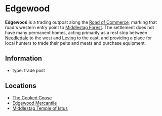 # Edgewood

**Edgewood** is a trading outpost along the [Road of Commerce](../road-of-commerce.md), marking that road's western entry point to [Middlestag Forest](../../../ch-1-welcome-to-mote/esterfell/lenya/middlestag-forest.md). The settlement does not have many permanent homes, acting primarily as a rest stop between [Needledale](../needledale.md) to the west and [Leving](../leving/leving.md) to the east, and providing a place for local hunters to trade their pelts and meats and purchase equipment.

## Information

- type: trade post

## Locations

- [The Cooked Goose](cooked-goose.md)
- [Edgewood Mercantile](edgewood-mercantile.md)
- [Middlestag Temple of Istus](middlestag-temple-of-istus.md)
